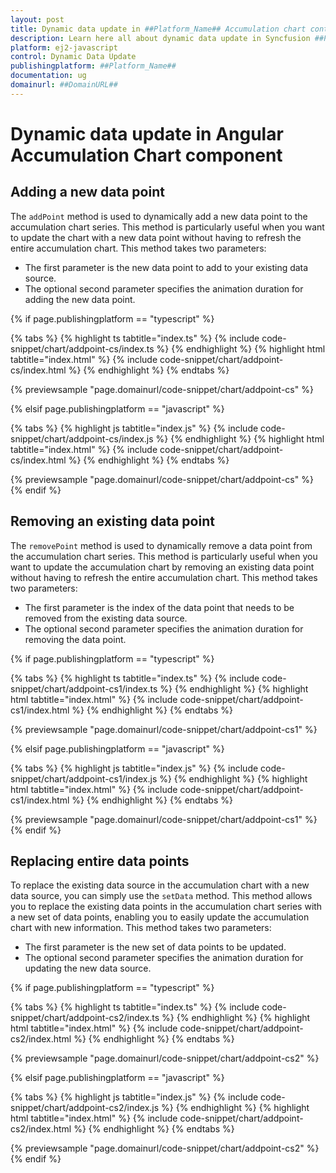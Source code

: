 ```yaml
---
layout: post
title: Dynamic data update in ##Platform_Name## Accumulation chart control | Syncfusion
description: Learn here all about dynamic data update in Syncfusion ##Platform_Name## Accumulation chart control of Syncfusion Essential JS 2 and more.
platform: ej2-javascript
control: Dynamic Data Update
publishingplatform: ##Platform_Name##
documentation: ug
domainurl: ##DomainURL##
---
```


# Dynamic data update in Angular Accumulation Chart component

## Adding a new data point

The `addPoint` method is used to dynamically add a new data point to the accumulation chart series. This method is particularly useful when you want to update the chart with a new data point without having to refresh the entire accumulation chart. This method takes two parameters:

* The first parameter is the new data point to add to your existing data source.
* The optional second parameter specifies the animation duration for adding the new data point.

{% if page.publishingplatform == "typescript" %}

{% tabs %}
{% highlight ts tabtitle="index.ts" %}
{% include code-snippet/chart/addpoint-cs/index.ts %}
{% endhighlight %}
{% highlight html tabtitle="index.html" %}
{% include code-snippet/chart/addpoint-cs/index.html %}
{% endhighlight %}
{% endtabs %}
        
{% previewsample "page.domainurl/code-snippet/chart/addpoint-cs" %}

{% elsif page.publishingplatform == "javascript" %}

{% tabs %}
{% highlight js tabtitle="index.js" %}
{% include code-snippet/chart/addpoint-cs/index.js %}
{% endhighlight %}
{% highlight html tabtitle="index.html" %}
{% include code-snippet/chart/addpoint-cs/index.html %}
{% endhighlight %}
{% endtabs %}

{% previewsample "page.domainurl/code-snippet/chart/addpoint-cs" %}
{% endif %}

## Removing an existing data point

The `removePoint` method is used to dynamically remove a data point from the accumulation chart series. This method is particularly useful when you want to update the accumulation chart by removing an existing data point without having to refresh the entire accumulation chart. This method takes two parameters:

* The first parameter is the index of the data point that needs to be removed from the existing data source.
* The optional second parameter specifies the animation duration for removing the data point.

{% if page.publishingplatform == "typescript" %}

{% tabs %}
{% highlight ts tabtitle="index.ts" %}
{% include code-snippet/chart/addpoint-cs1/index.ts %}
{% endhighlight %}
{% highlight html tabtitle="index.html" %}
{% include code-snippet/chart/addpoint-cs1/index.html %}
{% endhighlight %}
{% endtabs %}
        
{% previewsample "page.domainurl/code-snippet/chart/addpoint-cs1" %}

{% elsif page.publishingplatform == "javascript" %}

{% tabs %}
{% highlight js tabtitle="index.js" %}
{% include code-snippet/chart/addpoint-cs1/index.js %}
{% endhighlight %}
{% highlight html tabtitle="index.html" %}
{% include code-snippet/chart/addpoint-cs1/index.html %}
{% endhighlight %}
{% endtabs %}

{% previewsample "page.domainurl/code-snippet/chart/addpoint-cs1" %}
{% endif %}

## Replacing entire data points

To replace the existing data source in the accumulation chart with a new data source, you can simply use the `setData` method. This method allows you to replace the existing data points in the accumulation chart series with a new set of data points, enabling you to easily update the accumulation chart with new information. This method takes two parameters:

* The first parameter is the new set of data points to be updated.
* The optional second parameter specifies the animation duration for updating the new data source.

{% if page.publishingplatform == "typescript" %}

{% tabs %}
{% highlight ts tabtitle="index.ts" %}
{% include code-snippet/chart/addpoint-cs2/index.ts %}
{% endhighlight %}
{% highlight html tabtitle="index.html" %}
{% include code-snippet/chart/addpoint-cs2/index.html %}
{% endhighlight %}
{% endtabs %}
        
{% previewsample "page.domainurl/code-snippet/chart/addpoint-cs2" %}

{% elsif page.publishingplatform == "javascript" %}

{% tabs %}
{% highlight js tabtitle="index.js" %}
{% include code-snippet/chart/addpoint-cs2/index.js %}
{% endhighlight %}
{% highlight html tabtitle="index.html" %}
{% include code-snippet/chart/addpoint-cs2/index.html %}
{% endhighlight %}
{% endtabs %}

{% previewsample "page.domainurl/code-snippet/chart/addpoint-cs2" %}
{% endif %}